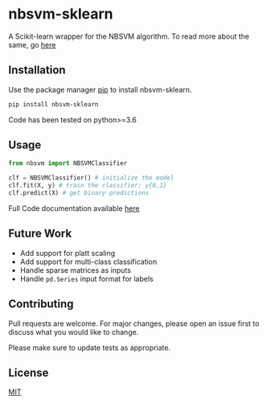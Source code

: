 # nbsvm-sklearn

A Scikit-learn wrapper for the NBSVM algorithm. To read more about the same, go [here](https://www.aclweb.org/anthology/P12-2018)

## Installation

Use the package manager [pip](https://pip.pypa.io/en/stable/) to install nbsvm-sklearn.

```bash
pip install nbsvm-sklearn
```
Code has been tested on python>=3.6

## Usage

```python
from nbsvm import NBSVMClassifier

clf = NBSVMClassifier() # initialize the model
clf.fit(X, y) # train the classifier; y{0,1}
clf.predict(X) # get binary predictions

```
Full Code documentation available [here](nbsvm/nbsvm.py)

## Future Work
* Add support for platt scaling  
* Add support for multi-class classification
* Handle sparse matrices as inputs
* Handle ```pd.Series``` input format for labels

## Contributing
Pull requests are welcome. For major changes, please open an issue first to discuss what you would like to change.

Please make sure to update tests as appropriate.

## License
[MIT](https://choosealicense.com/licenses/mit/)
